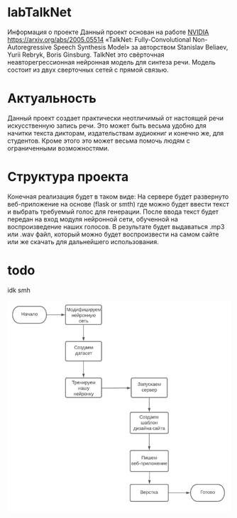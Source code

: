 # labTalkNet

Информация о проекте
Данный проект основан на работе [NVIDIA](https://github.com/NVIDIA/NeMo) https://arxiv.org/abs/2005.05514  «TalkNet: Fully-Convolutional Non-Autoregressive Speech Synthesis Model» за  авторством Stanislav Beliaev, Yurii Rebryk, Boris Ginsburg. 
TalkNet это свёрточная неавторегрессионная нейронная модель для синтеза речи. Модель состоит из двух сверточных сетей с прямой связью. 


# Актуальность
Данный проект создает практически неотличимый от настоящей речи искусственную запись речи. Это может быть весьма удобно для начитки текста дикторам, издательствам аудиокниг и конечно же, для студентов. Кроме этого это может весьма помочь людям c ограниченными возможностями.

# Структура проекта

Конечная реализация будет в таком виде: 
На сервере будет развернуто веб-приложение на основе (flask or smth) где можно будет ввести текст и выбрать требуемый голос для генерации.
После ввода текст будет передан на вход модуля нейронной сети, обученной на воспроизведение наших голосов. В результате будет выдаваться .mp3 или .wav файл, который можно будет воспроизвести на самом сайте или же скачать для дальнейшего использования.


# todo

idk smh

 ![шо куда](/images/img4.png)